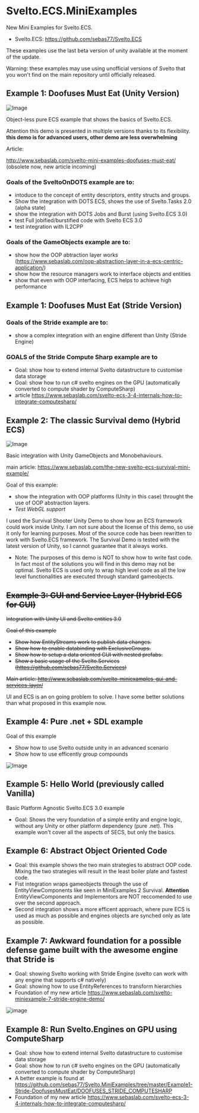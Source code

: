 # Svelto.ECS.MiniExamples

New Mini Examples for Svelto.ECS.

* Svelto.ECS: https://github.com/sebas77/Svelto.ECS

These examples use the last beta version of unity available at the moment of the update.

Warning: these examples may use using unofficial versions of Svelto that you won't find on the main repository until officially released.

## Example 1: Doofuses Must Eat (Unity Version)

![Image](https://github.com/sebas77/Svelto.MiniExamples/blob/master/2020-12-22%2016-05-22.gif)

Object-less pure ECS example that shows the basics of Svelto.ECS. 

Attention this demo is presented in multiple versions thanks to its flexibility. **this demo is for advanced users, other demo are less overwhelming**

Article:

http://www.sebaslab.com/svelto-mini-examples-doofuses-must-eat/ (obsolete now, new article incoming)

### Goals of the **SveltoOnDOTS** example are to: 
* intoduce to the concept of entity descriptors, entity structs and groups. 
* Show the integration with DOTS ECS, shows the use of Svelto.Tasks 2.0 (alpha state) 
* show the integration with DOTS Jobs and Burst (using Svelto.ECS 3.0)
* test Full jobified/burstified code with Svelto ECS 3.0
* test integration with IL2CPP

### Goals of the **GameObjects** example are to: 
* show how the OOP abtraction layer works (https://www.sebaslab.com/oop-abstraction-layer-in-a-ecs-centric-application/)
* show how the resource managers work to interface objects and entities 
* show that even with OOP interfacing, ECS helps to achieve high performance

## Example 1: Doofuses Must Eat (Stride Version)

### Goals of the **Stride example** are to: 
* show a complex integration with an engine different than Unity (Stride Engine)

### GOALS of the **Stride Compute Sharp example** are to
* Goal: show how to extend internal Svelto datastructure to customise data storage
* Goal: show how to run c# svelto engines on the GPU (automatically converted to compute shader by ComputeSharp)
* article https://www.sebaslab.com/svelto-ecs-3-4-internals-how-to-integrate-computesharp/
  
## Example 2: The classic Survival demo (Hybrid ECS)

![Image](https://github.com/sebas77/GithubWikiImages/blob/master/gif_animation_002.gif)

Basic integration with Unity GameObjects and Monobehaviours.

main article: https://www.sebaslab.com/the-new-svelto-ecs-survival-mini-example/

Goal of this example: 

* show the integration with OOP platforms (Unity in this case) throught the use of OOP abstraction layers.
* *Test WebGL support*

I used the Survival Shooter Unity Demo to show how an ECS framework could work inside Unity. I am not sure about the license of this demo, so use it only for learning purposes.
Most of the source code has been rewritten to work with Svelto.ECS framework. The Survival Demo is tested with the latest version of Unity, so I cannot guarantee that it always works.

* Note: The purposes of this demo is NOT to show how to write fast code. In fact most of the solutions you will find in this demo may not be optimal. Svelto ECS is used only to wrap high level code as all the low level functionalities are executed through standard gameobjects.

## ~~Example 3: GUI and Service Layer (Hybrid ECS for GUI)~~

~~Integration with Unity UI and Svelto entities 3.0~~

~~Goal of this example~~

* ~~Show how EntityStreams work to publish data changes.~~ 
* ~~Show how to enable databinding with ExclusiveGroups.~~ 
* ~~Show how to setup a data oriented GUI with nested prefabs.~~ 
* ~~Show a basic usage of the Svelto.Services (https://github.com/sebas77/Svelto.Services)~~

~~Main article: http://www.sebaslab.com/svelto-miniexamples-gui-and-services-layer/~~

UI and ECS is an on going problem to solve. I have some better solutions than what proposed in this example now.

## Example 4: Pure .net + SDL example

Goal of this example

* Show how to use Svelto outside unity in an advanced scenario
* Show how to use efficently group compounds

![Image](https://github.com/sebas77/Svelto.MiniExamples/blob/master/Example4-NET-SDL/2020-12-23%2011-54-54.gif)

## Example 5: Hello World (previously called Vanilla)

Basic Platform Agnostic Svelto.ECS 3.0 example

* Goal: Shows the very foundation of a simple entity and engine logic, without any Unity or other platform dependency (pure .net). This example won't cover all the aspects of SECS, but only the basics.

## Example 6: Abstract Object Oriented Code

* Goal: this example shows the two main strategies to abstract OOP code. Mixing the two strategies will result in the least boiler plate and fastest code.
* Fist integration wraps gameobjects through the use of EntityViewComponents like seen in MiniExamples 2 Survival. **Attention** EntityViewComponents and Implementors are NOT reccomended to use over the second approach.
* Second integration shows a more efficent approach, where pure ECS is used as much as possible and engines objects are synched only as late as possible.

## Example 7: Awkward foundation for a possible defense game built with the awesome engine that Stride is

* Goal: showing Svelto working with Stride Engine (svelto can work with any engine that supports c# natively)
* Goal: showing how to use EntityReferences to transform hierarchies
* Foundation of my new article https://www.sebaslab.com/svelto-miniexample-7-stride-engine-demo/

![image](https://user-images.githubusercontent.com/945379/134925979-145e5b0e-fd5d-4562-abc3-07bafca2fbe6.png)

## Example 8: Run Svelto.Engines on GPU using ComputeSharp

* Goal: show how to extend internal Svelto datastructure to customise data storage
* Goal: show how to run c# svelto engines on the GPU (automatically converted to compute shader by ComputeSharp)
* A better example is found at https://github.com/sebas77/Svelto.MiniExamples/tree/master/Example1-Stride-DoofusesMustEat/DOOFUSES_STRIDE_COMPUTESHARP
* Foundation of my new article https://www.sebaslab.com/svelto-ecs-3-4-internals-how-to-integrate-computesharp/


